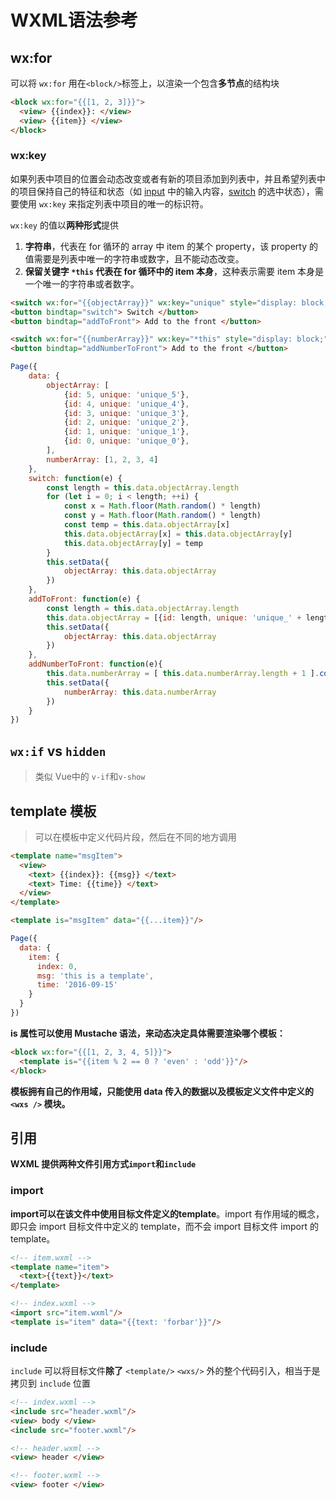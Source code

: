 # WXML语法参考

## wx:for

可以将 `wx:for` 用在`<block/>`标签上，以渲染一个包含**多节点**的结构块

```html
<block wx:for="{{[1, 2, 3]}}">
  <view> {{index}}: </view>
  <view> {{item}} </view>
</block>
```

### wx:key

如果列表中项目的位置会动态改变或者有新的项目添加到列表中，并且希望列表中的项目保持自己的特征和状态（如 [input](https://developers.weixin.qq.com/miniprogram/dev/component/input.html) 中的输入内容，[switch](https://developers.weixin.qq.com/miniprogram/dev/component/switch.html) 的选中状态），需要使用 `wx:key` 来指定列表中项目的唯一的标识符。

`wx:key` 的值以**两种形式**提供

1. **字符串**，代表在 for 循环的 array 中 item 的某个 property，该 property 的值需要是列表中唯一的字符串或数字，且不能动态改变。
2. **保留关键字 `*this` 代表在 for 循环中的 item 本身**，这种表示需要 item 本身是一个唯一的字符串或者数字。

```html
<switch wx:for="{{objectArray}}" wx:key="unique" style="display: block;"> {{item.id}} </switch>
<button bindtap="switch"> Switch </button>
<button bindtap="addToFront"> Add to the front </button>

<switch wx:for="{{numberArray}}" wx:key="*this" style="display: block;"> {{item}} </switch>
<button bindtap="addNumberToFront"> Add to the front </button>
```

```js
Page({
    data: {
        objectArray: [
            {id: 5, unique: 'unique_5'},
            {id: 4, unique: 'unique_4'},
            {id: 3, unique: 'unique_3'},
            {id: 2, unique: 'unique_2'},
            {id: 1, unique: 'unique_1'},
            {id: 0, unique: 'unique_0'},
        ],
        numberArray: [1, 2, 3, 4]
    },
    switch: function(e) {
        const length = this.data.objectArray.length
        for (let i = 0; i < length; ++i) {
            const x = Math.floor(Math.random() * length)
            const y = Math.floor(Math.random() * length)
            const temp = this.data.objectArray[x]
            this.data.objectArray[x] = this.data.objectArray[y]
            this.data.objectArray[y] = temp
        }
        this.setData({
            objectArray: this.data.objectArray
        })
    },
    addToFront: function(e) {
        const length = this.data.objectArray.length
        this.data.objectArray = [{id: length, unique: 'unique_' + length}].concat(this.data.objectArray)
        this.setData({
            objectArray: this.data.objectArray
        })
    },
    addNumberToFront: function(e){
        this.data.numberArray = [ this.data.numberArray.length + 1 ].concat(this.data.numberArray)
        this.setData({
            numberArray: this.data.numberArray
        })
    }
})
```

## `wx:if` vs `hidden`

>  类似 Vue中的 `v-if`和`v-show`

## template 模板

> 可以在模板中定义代码片段，然后在不同的地方调用

```html
<template name="msgItem">
  <view>
    <text> {{index}}: {{msg}} </text>
    <text> Time: {{time}} </text>
  </view>
</template>

<template is="msgItem" data="{{...item}}"/>
```

```js
Page({
  data: {
    item: {
      index: 0,
      msg: 'this is a template',
      time: '2016-09-15'
    }
  }
})
```

**is 属性可以使用 Mustache 语法，来动态决定具体需要渲染哪个模板：**

```html
<block wx:for="{{[1, 2, 3, 4, 5]}}">
  <template is="{{item % 2 == 0 ? 'even' : 'odd'}}"/>
</block>
```

**模板拥有自己的作用域，只能使用 data 传入的数据以及模板定义文件中定义的 `<wxs />` 模块。**

## 引用

**WXML 提供两种文件引用方式`import`和`include`**

### import

**import可以在该文件中使用目标文件定义的template**。import 有作用域的概念，即只会 import 目标文件中定义的 template，而不会 import 目标文件 import 的 template。

```html
<!-- item.wxml -->
<template name="item">
  <text>{{text}}</text>
</template>

<!-- index.wxml -->
<import src="item.wxml"/>
<template is="item" data="{{text: 'forbar'}}"/>
```

### include

`include` 可以将目标文件**除了** `<template/>` `<wxs/>` 外的整个代码引入，相当于是拷贝到 `include` 位置

```html
<!-- index.wxml -->
<include src="header.wxml"/>
<view> body </view>
<include src="footer.wxml"/>

<!-- header.wxml -->
<view> header </view>

<!-- footer.wxml -->
<view> footer </view>
```

